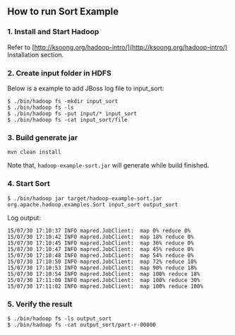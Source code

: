 ## How to run Sort Example

### 1. Install and Start Hadoop

Refer to [http://ksoong.org/hadoop-intro/](http://ksoong.org/hadoop-intro/) Installation section.

### 2. Create input folder in HDFS

Below is a example to add JBoss log file to input_sort:

~~~
$ ./bin/hadoop fs -mkdir input_sort
$ ./bin/hadoop fs -ls
$ ./bin/hadoop fs -put input/* input_sort
$ ./bin/hadoop fs -cat input_sort/file
~~~

### 3. Build generate jar

~~~
mvn clean install
~~~

Note that, `hadoop-example-sort.jar` will generate while build finished.

### 4. Start Sort

~~~
$ ./bin/hadoop jar target/hadoop-example-sort.jar org.apache.hadoop.examples.Sort input_sort output_sort
~~~

Log output:

~~~
15/07/30 17:10:37 INFO mapred.JobClient:  map 0% reduce 0%
15/07/30 17:10:42 INFO mapred.JobClient:  map 18% reduce 0%
15/07/30 17:10:45 INFO mapred.JobClient:  map 36% reduce 0%
15/07/30 17:10:47 INFO mapred.JobClient:  map 45% reduce 0%
15/07/30 17:10:48 INFO mapred.JobClient:  map 54% reduce 0%
15/07/30 17:10:50 INFO mapred.JobClient:  map 72% reduce 18%
15/07/30 17:10:53 INFO mapred.JobClient:  map 90% reduce 18%
15/07/30 17:10:54 INFO mapred.JobClient:  map 100% reduce 18%
15/07/30 17:11:00 INFO mapred.JobClient:  map 100% reduce 30%
15/07/30 17:11:02 INFO mapred.JobClient:  map 100% reduce 100%
~~~

### 5. Verify the result

~~~
$ ./bin/hadoop fs -ls output_sort
$ ./bin/hadoop fs -cat output_sort/part-r-00000
~~~

